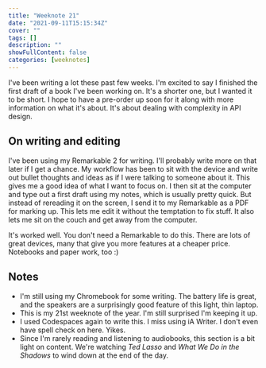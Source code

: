 ```yaml
---
title: "Weeknote 21"
date: "2021-09-11T15:15:34Z"
cover: ""
tags: []
description: ""
showFullContent: false
categories: [weeknotes]
---
```


I've been writing a lot these past few weeks. I'm excited to say I finished the first draft of a book I've been working on. It's a shorter one, but I wanted it to be short. I hope to have a pre-order up soon for it along with more information on what it's about. It's about dealing with complexity in API design.

## On writing and editing

I've been using my Remarkable 2 for writing. I'll probably write more on that later if I get a chance. My workflow has been to sit with the device and write out bullet thoughts and ideas as if I were talking to someone about it. This gives me a good idea of what I want to focus on. I then sit at the computer and type out a first draft using my notes, which is usually pretty quick. But instead of rereading it on the screen, I send it to my Remarkable as a PDF for marking up. This lets me edit it without the temptation to fix stuff. It also lets me sit on the couch and get away from the computer.

It's worked well. You don't need a Remarkable to do this. There are lots of great devices, many that give you more features at a cheaper price. Notebooks and paper work, too :)

## Notes

- I'm still using my Chromebook for some writing. The battery life is great, and the speakers are a surprisingly good feature of this light, thin laptop.
- This is my 21st weeknote of the year. I'm still surprised I'm keeping it up.
- I used Codespaces again to write this. I miss using iA Writer. I don't even have spell check on here. Yikes.
- Since I'm rarely reading and listening to audiobooks, this section is a bit light on content. We're watching *Ted Lasso* and *What We Do in the Shadows* to wind down at the end of the day.
